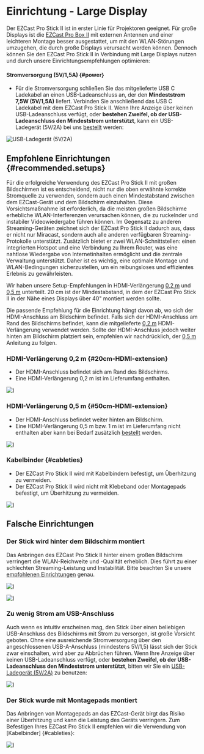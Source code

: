 # Einrichtung - Large Display

Der EZCast Pro Stick II ist in erster Linie für Projektoren geeignet. Für große Displays ist die [EZCast Pro Box II](/pro-box-b10/intro) mit externen Antennen und einer leichteren Montage besser ausgestattet, um mit den WLAN-Störungen umzugehen, die durch große Displays verursacht werden können. Dennoch können Sie den EZCast Pro Stick II in Verbindung mit Large Displays nutzen und durch unsere Einrichtungsempfehlungen optimieren:

#### Stromversorgung (5V/1,5A) {#power}

* Für die Stromversorgung schließen Sie das mitgelieferte USB C Ladekabel an einen USB-Ladeanschluss an, der den **Mindeststrom 7,5W (5V/1,5A)** liefert. Verbinden Sie anschließend das USB C Ladekabel mit dem EZCast Pro Stick II. Wenn Ihre Anzeige über keinen USB-Ladeanschluss verfügt, oder **bestehen Zweifel, ob der USB-Ladeanschluss den Mindeststrom unterstützt**, kann ein USB-Ladegerät (5V/2A) bei uns [bestellt](setup-tipps.md#samsung.powersupply) werden:

![USB-Ladegerät (5V/2A)](/assets/img/connect.power.stick.png)

## Empfohlene Einrichtungen {#recommended.setups}

Für die erfolgreiche Verwendung des EZCast Pro Stick II mit großen Bildschirmen ist es entscheidend, nicht nur die oben erwähnte korrekte Stromquelle zu verwenden, sondern auch einen Mindestabstand zwischen dem EZCast-Gerät und dem Bildschirm einzuhalten. Diese Vorsichtsmaßnahme ist erforderlich, da die meisten großen Bildschirme erhebliche WLAN-Interferenzen verursachen können, die zu ruckelnder und instabiler Videowiedergabe führen können. Im Gegensatz zu anderen Streaming-Geräten zeichnet sich der EZCast Pro Stick II dadurch aus, dass er nicht nur Miracast, sondern auch alle anderen verfügbaren Streaming-Protokolle unterstützt. Zusätzlich bietet er zwei WLAN-Schnittstellen: einen integrierten Hotspot und eine Verbindung zu Ihrem Router, was eine nahtlose Wiedergabe von Internetinhalten ermöglicht und die zentrale Verwaltung unterstützt. Daher ist es wichtig, eine optimale Montage und WLAN-Bedingungen sicherzustellen, um ein reibungsloses und effizientes Erlebnis zu gewährleisten.

Wir haben unsere Setup-Empfehlungen in HDMI-Verlängerung [0,2 m](#20cm-HDMI-extension) und [0,5 m](#50cm-HDMI-extension) unterteilt. 20 cm ist der Mindestabstand, in dem der EZCast Pro Stick II in der Nähe eines Displays über 40" montiert werden sollte.

Die passende Empfehlung für die Einrichtung hängt davon ab, wo sich der HDMI-Anschluss am Bildschirm befindet. Falls sich der HDMI-Anschluss am Rand des Bildschirms befindet, kann die mitgelieferte [0,2 m](#20cm-HDMI-extension) HDMI-Verlängerung verwendet werden. Sollte der HDMI-Anschluss jedoch weiter hinten am Bildschirm platziert sein, empfehlen wir nachdrücklich, der [0,5 m](#50cm-HDMI-extension) Anleitung zu folgen.


### HDMI-Verlängerung 0,2 m {#20cm-HDMI-extension}

* Der HDMI-Anschluss befindet sich am Rand des Bildschirms.
* Eine HDMI-Verlängerung 0,2 m ist im Lieferumfang enthalten.

![)](/assets/img/D10.large.screen.20cm.png)

### HDMI-Verlängerung 0,5 m {#50cm-HDMI-extension}

* Der HDMI-Anschluss befindet weiter hinten am Bildschirm.
* Eine HDMI-Verlängerung 0,5 m bzw. 1 m ist im Lieferumfang nicht enthalten aber kann bei Bedarf zusätzlich [bestellt](setup-tipps.md#hdmi-verlangerung-1m) werden.

![)](/assets/img/D10.large.screen.50cm.png)

### Kabelbinder {#cableties}

* Der EZCast Pro Stick II wird mit Kabelbindern befestigt, um Überhitzung zu vermeiden.
* Der EZCast Pro Stick II wird nicht mit Klebeband oder Montagepads befestigt, um Überhitzung zu vermeiden.

![)](/assets/img/D10-mount.with.cable.ties.png)

## Falsche Einrichtungen

### Der Stick wird hinter dem Bildschirm montiert

Das Anbringen des EZCast Pro Stick II hinter einem großen Bildschirm verringert die WLAN-Reichweite und -Qualität erheblich. Dies führt zu einer schlechten Streaming-Leistung und Instabilität. Bitte beachten Sie unsere [empfohlenen Einrichtungen](#recommended.setups) genau.

![)](/assets/img/D10.large.screen.donot1.png)

![)](/assets/img/D10.large.screen.donot2.png)

### Zu wenig Strom am USB-Anschluss

Auch wenn es intuitiv erscheinen mag, den Stick über einen beliebigen USB-Anschluss des Bildschirms mit Strom zu versorgen, ist große Vorsicht geboten. Ohne eine ausreichende Stromversorgung über den angeschlossenen USB-A-Anschluss (mindestens 5V/1,5) lässt sich der Stick zwar einschalten, wird aber zu Abbrüchen führen. Wenn Ihre Anzeige über keinen USB-Ladeanschluss verfügt, oder **bestehen Zweifel, ob der USB-Ladeanschluss den Mindeststrom unterstützt**, bitten wir Sie ein [USB-Ladegerät (5V/2A)](#power) zu benutzen:

![)](/assets/img/D10.large.screen.donot3.png)

### Der Stick wurde mit Montagepads montiert

Das Anbringen von Montagepads an das EZCast-Gerät birgt das Risiko einer Überhitzung und kann die Leistung des Geräts verringern. Zum Befestigen Ihres EZCast Pro Stick II empfehlen wir die Verwendung von [Kabelbinder] {#cableties}:

![)](/assets/img/D10.large.screen.donot4.png)


